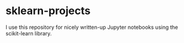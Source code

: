# sklearn-projects
I use this repository for nicely written-up Jupyter notebooks using the scikit-learn library.

